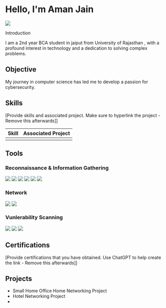 # Hello, I'm Aman Jain
<a href="https://www.linkedin.com/in/aman-j-63bb47267"><img src="https://img.shields.io/badge/-LinkedIn-0072b1?&style=for-the-badge&logo=linkedin&logoColor=white" /></a>

Introduction 

I am a 2nd year BCA student in jaiput from University of Rajasthan , with a profound interest in technology and a dedication to solving complex problems.

## Objective

My journey in computer science has led me to develop a passion for cybersecurity.

## Skills
[Provide skills and associated project. Make sure to hyperlink the project - Remove this afterwards]]

| Skill                                         | Associated Project         |
|-----------------------------------------------|----------------------------|
|           | <a href="https://google.com"></a>|

## Tools
### Reconnaissance & Information Gathering
<div>
    <img src="https://img.shields.io/badge/-Nmap-1679A7?&style=for-the-badge&logo=Nmap&logoColor=white" />
    <img src="https://img.shields.io/badge/Whois-1679A7?&style=for-the-badge&logo=Whois&logoColor=white" />
    <img src="https://img.shields.io/badge/TheHarvester-1679A7?&style=for-the-badge&logo=TheHarvester&logoColor=white" />
    <img src="https://img.shields.io/badge/Reconing-1679A7?&style=for-the-badge&logo=Recon-ng&logoColor=white" />
    <img src="https://img.shields.io/badge/Dnsenum/Dnsrecon-1679A7?&style=for-the-badge&logo=Dnsenum&logoColor=white" />
    <img src="https://img.shields.io/badge/Bug Bounty Tool-1679A7?&style=for-the-badge&logo=Bug&logoColor=white" />
</div>

### Network
<div>
    <img src="https://img.shields.io/badge/-Wireshark-1679A7?&style=for-the-badge&logo=Wireshark&logoColor=white" />
    <img src="https://img.shields.io/badge/Cisco packet tracer-1679A7?&style=for-the-badge&logo=Ciscopackettracer&logoColor=white" />
</div>

### Vunlerability Scanning
<div>
    <img src="https://img.shields.io/badge/-Nmap-1679A7?&style=for-the-badge&logo=Nmap&logoColor=white" />
    <img src="https://img.shields.io/badge/Nessus-1679A7?&style=for-the-badge&logo=Nessus&logoColor=white" />
    <img src="https://img.shields.io/badge/Burp Suite-1679A7?&style=for-the-badge&logo=Burpsuite&logoColor=white" />
</div>

## Certifications
[Provide certifications that you have obtained. Use ChatGPT to help create the link - Remove this afterwards]]
<div>
</div>

## Projects
- Small Home Office Home Networking Project
- Hotel Networking Project
- 
